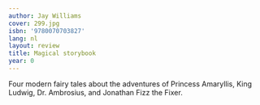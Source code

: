 ```yaml
---
author: Jay Williams
cover: 299.jpg
isbn: '9780070703827'
lang: nl
layout: review
title: Magical storybook
year: 0
---
```

Four modern fairy tales about the adventures of Princess Amaryllis, King Ludwig, Dr. Ambrosius, and Jonathan Fizz the Fixer.
